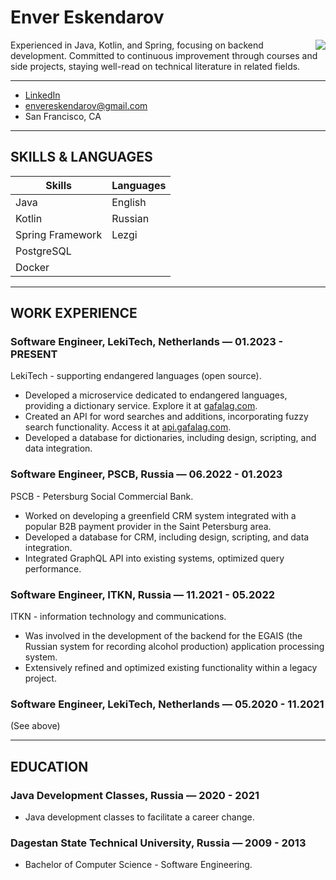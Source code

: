 # Enver Eskendarov
<img align="right" src="https://komarev.com/ghpvc/?username=eskendarov&color=2ECC40&label=PROFILE+VIEWS"/>
Experienced in Java, Kotlin, and Spring, focusing on backend development. Committed to continuous improvement through courses and side projects, staying well-read on technical literature in related fields.

___
- [LinkedIn](https://linkedin.com/in/eskendarov)
- [envereskendarov@gmail.com](mailto:envereskendarov@gmail.com)
- San Francisco, CA

---

## SKILLS & LANGUAGES

| Skills            | Languages         |
| ----------------- | ----------------- |
| Java              | English           |
| Kotlin            | Russian           |
| Spring Framework  | Lezgi             |
| PostgreSQL        |                   |
| Docker            |                   |

---

## WORK EXPERIENCE

### Software Engineer, LekiTech, Netherlands — 01.2023 - PRESENT

LekiTech - supporting endangered languages (open source).

- Developed a microservice dedicated to endangered languages, providing a dictionary service. Explore it at [gafalag.com](https://gafalag.com).
- Created an API for word searches and additions, incorporating fuzzy search functionality. Access it at [api.gafalag.com](https://api.gafalag.com).
- Developed a database for dictionaries, including design, scripting, and data integration.

### Software Engineer, PSCB, Russia — 06.2022 - 01.2023

PSCB - Petersburg Social Commercial Bank.

- Worked on developing a greenfield CRM system integrated with a popular B2B payment provider in the Saint Petersburg area.
- Developed a database for CRM, including design, scripting, and data integration.
- Integrated GraphQL API into existing systems, optimized query performance.

### Software Engineer, ITKN, Russia — 11.2021 - 05.2022

ITKN - information technology and communications.

- Was involved in the development of the backend for the EGAIS (the Russian system for recording alcohol production) application processing system.
- Extensively refined and optimized existing functionality within a legacy project.

### Software Engineer, LekiTech, Netherlands — 05.2020 - 11.2021

(See above)

---

## EDUCATION

### Java Development Classes, Russia — 2020 - 2021

- Java development classes to facilitate a career change.

### Dagestan State Technical University, Russia — 2009 - 2013

- Bachelor of Computer Science - Software Engineering.
